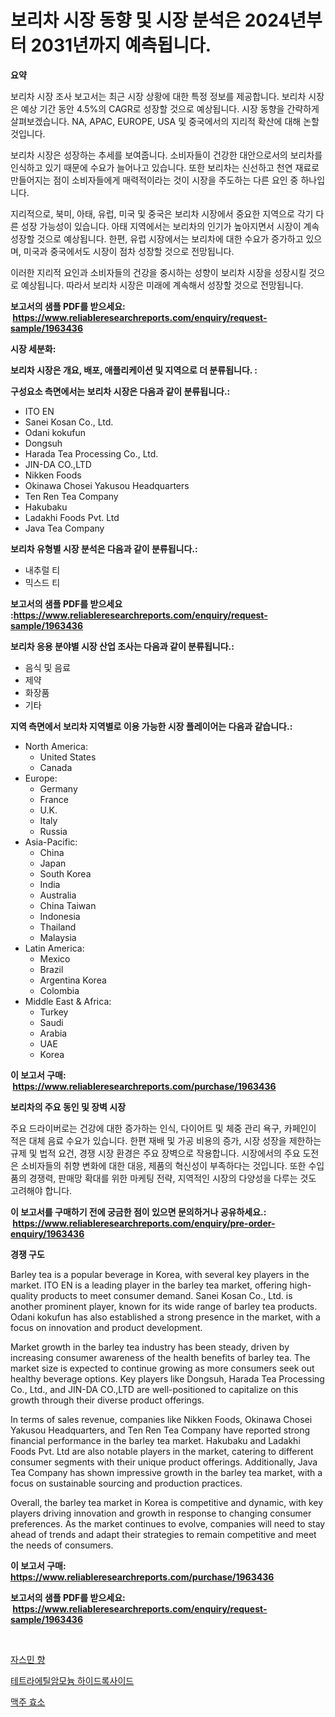 <p><h1>보리차 시장 동향 및 시장 분석은 2024년부터 2031년까지 예측됩니다.</h1></p><p><strong>요약</strong></p>
<p><p>보리차 시장 조사 보고서는 최근 시장 상황에 대한 특정 정보를 제공합니다. 보리차 시장은 예상 기간 동안 4.5%의 CAGR로 성장할 것으로 예상됩니다. 시장 동향을 간략하게 살펴보겠습니다. NA, APAC, EUROPE, USA 및 중국에서의 지리적 확산에 대해 논할 것입니다.</p><p>보리차 시장은 성장하는 추세를 보여줍니다. 소비자들이 건강한 대안으로서의 보리차를 인식하고 있기 때문에 수요가 늘어나고 있습니다. 또한 보리차는 신선하고 천연 재료로 만들어지는 점이 소비자들에게 매력적이라는 것이 시장을 주도하는 다른 요인 중 하나입니다.</p><p>지리적으로, 북미, 아태, 유럽, 미국 및 중국은 보리차 시장에서 중요한 지역으로 각기 다른 성장 가능성이 있습니다. 아태 지역에서는 보리차의 인기가 높아지면서 시장이 계속 성장할 것으로 예상됩니다. 한편, 유럽 시장에서는 보리차에 대한 수요가 증가하고 있으며, 미국과 중국에서도 시장이 점차 성장할 것으로 전망됩니다.</p><p>이러한 지리적 요인과 소비자들의 건강을 중시하는 성향이 보리차 시장을 성장시킬 것으로 예상됩니다. 따라서 보리차 시장은 미래에 계속해서 성장할 것으로 전망됩니다.</p></p>
<p><strong>보고서의 샘플 PDF를 받으세요: &nbsp;<a href="https://www.reliableresearchreports.com/enquiry/request-sample/1963436">https://www.reliableresearchreports.com/enquiry/request-sample/1963436</a></strong></p>
<p><strong>시장 세분화:</strong></p>
<p><strong> 보리차 시장은 개요, 배포, 애플리케이션 및 지역으로 더 분류됩니다. :</strong></p>
<p><strong>구성요소 측면에서는 보리차 시장은 다음과 같이 분류됩니다.:</strong></p>
<p><ul><li>ITO EN</li><li>Sanei Kosan Co., Ltd.</li><li>Odani kokufun</li><li>Dongsuh</li><li>Harada Tea Processing Co., Ltd.</li><li>JIN-DA CO.,LTD</li><li>Nikken Foods</li><li>Okinawa Chosei Yakusou Headquarters</li><li>Ten Ren Tea Company</li><li>Hakubaku</li><li>Ladakhi Foods Pvt. Ltd</li><li>Java Tea Company</li></ul></p>
<p><strong> 보리차 유형별 시장 분석은 다음과 같이 분류됩니다.:</strong></p>
<p><ul><li>내추럴 티</li><li>믹스드 티</li></ul></p>
<p><strong>보고서의 샘플 PDF를 받으세요 :<a href="https://www.reliableresearchreports.com/enquiry/request-sample/1963436">https://www.reliableresearchreports.com/enquiry/request-sample/1963436</a></strong></p>
<p><strong> 보리차 응용 분야별 시장 산업 조사는 다음과 같이 분류됩니다.:</strong></p>
<p><ul><li>음식 및 음료</li><li>제약</li><li>화장품</li><li>기타</li></ul></p>
<p><strong>지역 측면에서 보리차 지역별로 이용 가능한 시장 플레이어는 다음과 같습니다.:</strong></p>
<p><ul>
    <li>
        North America:
        <ul>
            <li>United States</li>
            <li>Canada</li>
        </ul>
    </li>
    <li>
        Europe:
        <ul>
            <li>Germany</li>
            <li>France</li>
            <li>U.K.</li>
            <li>Italy</li>
            <li>Russia</li>
        </ul>
    </li>
    <li>
        Asia-Pacific:
        <ul>
            <li>China</li>
            <li>Japan</li>
            <li>South Korea</li>
            <li>India</li>
            <li>Australia</li>
            <li>China Taiwan</li>
            <li>Indonesia</li>
            <li>Thailand</li>
            <li>Malaysia</li>
        </ul>
    </li>
    <li>
        Latin America:
        <ul>
            <li>Mexico</li>
            <li>Brazil</li>
            <li>Argentina Korea</li>
            <li>Colombia</li>
        </ul>
    </li>
    <li>
        Middle East & Africa:
        <ul>
            <li>Turkey</li>
            <li>Saudi</li>
            <li>Arabia</li>
            <li>UAE</li>
            <li>Korea</li>
        </ul>
    </li>
    </ul></p>
<p><strong>이 보고서 구매: &nbsp;<a href="https://www.reliableresearchreports.com/purchase/1963436">https://www.reliableresearchreports.com/purchase/1963436</a></strong></p>
<p><strong>보리차의 주요 동인 및 장벽 시장</strong></p>
<p><p>주요 드라이버로는 건강에 대한 증가하는 인식, 다이어트 및 체중 관리 욕구, 카페인이 적은 대체 음료 수요가 있습니다. 한편 재배 및 가공 비용의 증가, 시장 성장을 제한하는 규제 및 법적 요건, 경쟁 시장 환경은 주요 장벽으로 작용합니다. 시장에서의 주요 도전은 소비자들의 취향 변화에 대한 대응, 제품의 혁신성이 부족하다는 것입니다. 또한 수입품의 경쟁력, 판매망 확대를 위한 마케팅 전략, 지역적인 시장의 다양성을 다루는 것도 고려해야 합니다.</p></p>
<p><strong>이 보고서를 구매하기 전에 궁금한 점이 있으면 문의하거나 공유하세요.: &nbsp;<a href="https://www.reliableresearchreports.com/enquiry/pre-order-enquiry/1963436">https://www.reliableresearchreports.com/enquiry/pre-order-enquiry/1963436</a></strong></p>
<p><strong>경쟁 구도</strong></p>
<p><p>Barley tea is a popular beverage in Korea, with several key players in the market. ITO EN is a leading player in the barley tea market, offering high-quality products to meet consumer demand. Sanei Kosan Co., Ltd. is another prominent player, known for its wide range of barley tea products. Odani kokufun has also established a strong presence in the market, with a focus on innovation and product development.</p><p>Market growth in the barley tea industry has been steady, driven by increasing consumer awareness of the health benefits of barley tea. The market size is expected to continue growing as more consumers seek out healthy beverage options. Key players like Dongsuh, Harada Tea Processing Co., Ltd., and JIN-DA CO.,LTD are well-positioned to capitalize on this growth through their diverse product offerings.</p><p>In terms of sales revenue, companies like Nikken Foods, Okinawa Chosei Yakusou Headquarters, and Ten Ren Tea Company have reported strong financial performance in the barley tea market. Hakubaku and Ladakhi Foods Pvt. Ltd are also notable players in the market, catering to different consumer segments with their unique product offerings. Additionally, Java Tea Company has shown impressive growth in the barley tea market, with a focus on sustainable sourcing and production practices.</p><p>Overall, the barley tea market in Korea is competitive and dynamic, with key players driving innovation and growth in response to changing consumer preferences. As the market continues to evolve, companies will need to stay ahead of trends and adapt their strategies to remain competitive and meet the needs of consumers.</p></p>
<p><strong>이 보고서 구매: &nbsp; <a href="https://www.reliableresearchreports.com/purchase/1963436">https://www.reliableresearchreports.com/purchase/1963436</a></strong></p>
<p><strong>보고서의 샘플 PDF를 받으세요: &nbsp;<a href="https://www.reliableresearchreports.com/enquiry/request-sample/1963436">https://www.reliableresearchreports.com/enquiry/request-sample/1963436</a></strong><strong></strong></p>
<p>&nbsp;</p>
<p><p><a href="https://medium.com/@bubblebutt879567/%EC%9E%90%EC%8A%A4%EB%AF%BC-%ED%96%A5%EB%A7%9B-%EC%8B%9C%EC%9E%A5-%EC%8B%9C%EC%9E%A5-cagr-%EC%8B%9C%EC%9E%A5-%EB%8F%99%ED%96%A5-%EB%B0%8F-%EC%84%B1%EC%9E%A5-%EC%A0%84%EB%9E%B5%EC%97%90-%EB%8C%80%ED%95%9C-%ED%86%B5%EC%B0%B0%EB%A0%A5-1e532e3a5940">자스민 향</a></p><p><a href="https://medium.com/@garyauer906782023/%ED%85%8C%ED%8A%B8%EB%9D%BC%EC%97%90%ED%8B%B8%EC%95%84%EB%AF%BC-%EC%88%98%EC%82%B0%ED%99%94%EB%AC%BC-%EC%8B%9C%EC%9E%A5-%EA%B7%9C%EB%AA%A8-%EB%B0%8F-%EC%8B%9C%EC%9E%A5-%EB%8F%99%ED%96%A5-%EC%99%84%EC%A0%84%ED%95%9C-%EC%82%B0%EC%97%85-%EA%B0%9C%EC%9A%94-2024%EB%85%84%EB%B6%80%ED%84%B0-2031%EB%85%84-d94cd7729a07">테트라에틸암모늄 하이드록사이드</a></p><p><a href="https://medium.com/@antosuigrtley99783676/%EB%A7%A5%EC%A3%BC-%ED%9A%A8%EC%86%8C-%EC%8B%9C%EC%9E%A5-%EC%A0%84%EB%A7%9D-%EC%82%B0%EC%97%85-%EA%B0%9C%EC%9A%94-%EB%B0%8F-%EC%98%88%EC%B8%A1-2024%EB%85%84%EB%B6%80%ED%84%B0-2031%EB%85%84%EA%B9%8C%EC%A7%80-a2dacc3ccf3c">맥주 효소</a></p></p>
